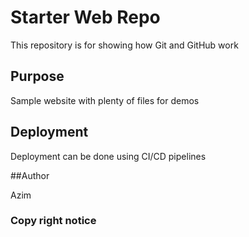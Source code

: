 # Starter Web Repo

This repository is for showing how Git and GitHub work

## Purpose

Sample website with plenty of files for demos

## Deployment

Deployment can be done using CI/CD pipelines

##Author

Azim

### Copy right notice